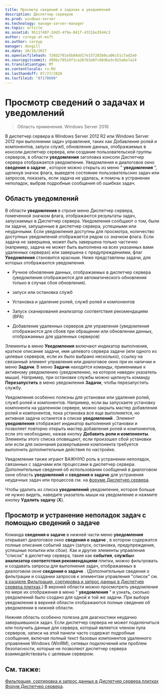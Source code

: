 ```yaml
---
title: Просмотр сведений о задачах и уведомлений
description: Диспетчер серверов
ms.prod: windows-server
ms.technology: manage-server-manager
ms.topic: article
ms.assetid: 95117407-2dd3-4f9a-841f-4331be3544c3
author: coreyp-at-msft
ms.author: coreyp
manager: dongill
ms.date: 10/16/2017
ms.openlocfilehash: 726b2701e5b84dd17e157283b0ca06c51c7ad2e0
ms.sourcegitcommit: d99bc78524f1ca287b3e8fc06dba3c915a6e7a24
ms.translationtype: MT
ms.contentlocale: ru-RU
ms.lasthandoff: 07/27/2020
ms.locfileid: "87178690"
---
```

# <a name="view-task-details-and-notifications"></a>Просмотр сведений о задачах и уведомлений

>Область применения. Windows Server 2016

В диспетчер сервера в Windows Server 2012 R2 или Windows Server 2012 при выполнении задач управления, таких как Добавление ролей и компонентов, запуск служб, обновление данных, отображаемых в консоли диспетчер сервера, или создание пользовательской группы серверов, в области **уведомления** заголовка консоли Диспетчер сервера отображается уведомление. Уведомления и диалоговое окно **сведения о задаче** , которое можно открыть из меню " **уведомления** ", щелкнув значок флага, выведете состояние пользовательских задач или запросов, показать, если задача не удалась, и помочь в устранении неполадок, выбрав подробные сообщения об ошибках задач.

## <a name="the-notifications-area"></a>Область уведомлений
В области **уведомления** в строке меню Диспетчер сервера, помеченной значком флага, отображаются результаты задач, запускаемых в Диспетчер сервера. Уведомления сообщают о том, были ли задачи, запущенные в диспетчер сервера, успешными или неудачными. Если уведомления доступны для просмотра, количество доступных уведомлений отображается рядом со значком флага. Если задача не завершена, может быть завершена только частично (например, задача не может быть выполнена на всех указанных вами удаленных серверах) или завершена с предупреждениями, флаг **Уведомления**  становится красным. Ниже представлены задачи, для которых отображаются уведомления.

-   Ручное обновление данных, отображаемых в диспетчер сервера (уведомления отображаются для автоматического обновления только в случае сбоя обновления).

-   запуск или остановка служб

-   Установка и удаление ролей, служб ролей и компонентов

-   Запуск сканирования анализатор соответствия рекомендациям (BPA)

-   Добавление удаленных серверов для управления (уведомления отображаются для сбоев при обращении или обновлении данных, отображаемых для удаленных серверов)

Элементы в меню **Уведомления**  включают индикатор выполнения, краткое описание задачи, имя целевого сервера задачи (или одного из целевых серверов, если их было выбрано несколько), ссылку на связанный элемент управления или диалоговое окно при их наличии и меню **Задачи**. В меню **Задачи** находятся команды, применимые к активному уведомлению (уведомлению, на которое наведен указатель мыши). Например, при остановке службы можно щелкнуть команду **Перезапустить** в меню уведомления **Задачи**, чтобы перезапустить службу.

Уведомления особенно полезны для установки или удаления ролей, служб ролей и компонентов. Например, если вы запускаете установку компонента на удаленном сервере, можно закрыть мастер добавления ролей и компонентов, пока установка все еще выполняется, но активная задача останется в списке **уведомлений** . Элемент **уведомления** отображает индикатор выполнения установки и позволяет повторно открыть мастер добавления ролей и компонентов, если это необходимо, нажав кнопку **Добавить роли и компоненты**. Элементы этого списка оповещают, если произошел сбой установки или если для окончания развертывания компонента требуется выполнить дополнительные действия по настройке.

Уведомления также играют ВАЖНУЮ роль в устранении неполадок, связанных с задачами или процессами в диспетчер сервера. Дополнительные сведения об использовании сообщений в диалоговом окне область **уведомлений** и **сведения о задаче** для устранения неудачных задач или процессов см. на [форуме Диспетчер сервера](https://docs.microsoft.com/answers/topics/windows-server-manager.html).

Чтобы удалить из списка **уведомлений** уведомление, которое больше не нужно видеть, наведите указатель мыши на уведомление и нажмите кнопку **Удалить задачу** (**X**).

## <a name="viewing-and-troubleshooting-tasks-by-using-task-details"></a>Просмотр и устранение неполадок задач с помощью сведений о задаче
Команда **сведения о задаче** в нижней части меню **уведомления** открывает диалоговое окно **сведения о задаче** , в котором содержатся полные описания событий задач (запуск, остановка, предупреждения, успешные попытки или сбои). Как и другие элементы управления "список" в диспетчер сервера, такие как **события**, **службы**и **анализатор соответствия рекомендациям** плитки, можно фильтровать и создавать запросы для выполнения задач, отображаемых в диалоговом окне **сведения о задаче** . (Дополнительные сведения о фильтрации и создании запросов к элементам управления "список" см. [в разделе Фильтрация, сортировка и запрос данных в Диспетчер сервера плитках](filter-sort-and-query-data-in-server-manager-tiles.md).) В верхней области можно просмотреть уведомления по мере их отображения в меню " **уведомления** " и узнать, сколько уведомлений было создано для одной и той же задачи. При выборе уведомления в верхней области отображаются полные сведения об уведомлении в нижней области.

Нижняя область особенно полезна для диагностики неудачно завершившихся задач. Если диспетчер сервера не может подключиться или получить данные для сервера, который является членом пула серверов, записи на этой панели часто содержат подробные сообщения, включая полный текст базовых компонентов удаленного управления Windows (WinRM), сетевых подключений или проблем безопасности, которые не позволяют диспетчер сервера взаимодействовать с целевым сервером.

## <a name="see-also"></a>См. также:
[Фильтрация, сортировка и запрос данных в Диспетчер сервера плитках](filter-sort-and-query-data-in-server-manager-tiles.md) 
 [Форум Диспетчер сервера](https://docs.microsoft.com/answers/topics/windows-server-manager.html).
